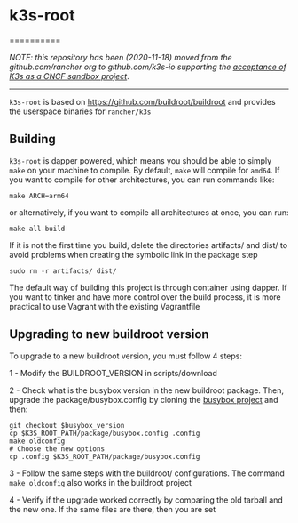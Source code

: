 # k3s-root
==========

_NOTE: this repository has been  (2020-11-18) moved from the github.com/rancher org to github.com/k3s-io
supporting the [acceptance of K3s as a CNCF sandbox project](https://github.com/cncf/toc/pull/447)_.

---

`k3s-root` is based on https://github.com/buildroot/buildroot and provides the userspace binaries for `rancher/k3s`

## Building

`k3s-root` is dapper powered, which means you should be able to simply `make` on your machine to compile. By default, `make` will compile for `amd64`. If you want to compile for other architectures, you can run commands like:
```
make ARCH=arm64
```

or alternatively, if you want to compile all architectures at once, you can run:
```
make all-build
```

If it is not the first time you build, delete the directories artifacts/ and dist/ to avoid problems when creating the symbolic link in the package step

```
sudo rm -r artifacts/ dist/
```

The default way of building this project is through container using dapper. If you want to tinker and have more control over the build process, it is more practical to use Vagrant with the existing Vagrantfile

## Upgrading to new buildroot version

To upgrade to a new buildroot version, you must follow 4 steps:

1 - Modify the BUILDROOT_VERSION in scripts/download

2 - Check what is the busybox version in the new buildroot package. Then, upgrade the package/busybox.config by cloning the [busybox project](https://github.com/mirror/busybox) and then:
```
git checkout $busybox_version
cp $K3S_ROOT_PATH/package/busybox.config .config
make oldconfig
# Choose the new options
cp .config $K3S_ROOT_PATH/package/busybox.config
```
3 - Follow the same steps with the buildroot/ configurations. The command `make oldconfig` also works in the buildroot project

4 - Verify if the upgrade worked correctly by comparing the old tarball and the new one. If the same files are there, then you are set
